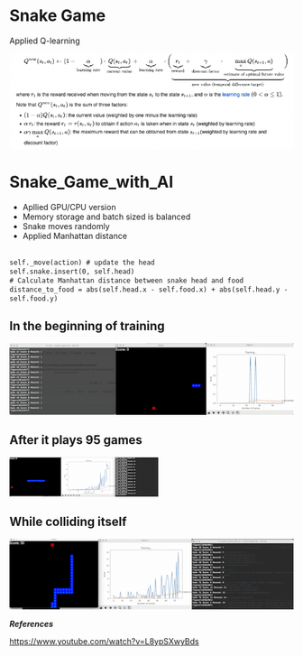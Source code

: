 # Snake Game #

Applied Q-learning


![Bellman Equation](./img/Bellman_equation.png)




# Snake_Game_with_AI

- Apllied GPU/CPU version
- Memory storage and batch sized is balanced
- Snake moves randomly
- Applied Manhattan distance 

```

self._move(action) # update the head
self.snake.insert(0, self.head)
# Calculate Manhattan distance between snake head and food
distance_to_food = abs(self.head.x - self.food.x) + abs(self.head.y - self.food.y)

```

## In the beginning of training 
![Training clip](./img/test.gif)


## After it plays 95 games

![After it plays few games](./img/test_3.gif)


## While colliding itself

![After it plays few games](./img/test_2.gif)



***References***

https://www.youtube.com/watch?v=L8ypSXwyBds

